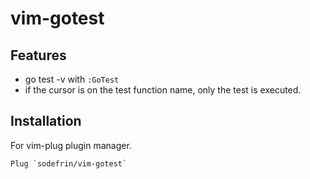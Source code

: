 # vim-gotest

## Features

- go test -v with `:GoTest`
- if the cursor is on the test function name, only the test is executed.

## Installation

For vim-plug plugin manager.

```
Plug `sodefrin/vim-gotest`
```
